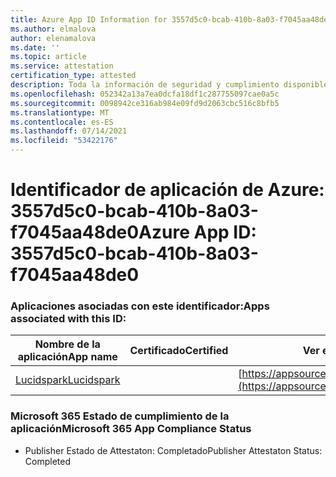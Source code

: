 ```yaml
---
title: Azure App ID Information for 3557d5c0-bcab-410b-8a03-f7045aa48de0
ms.author: elmalova
author: elenamalova
ms.date: ''
ms.topic: article
ms.service: attestation
certification_type: attested
description: Toda la información de seguridad y cumplimiento disponible para 3557d5c0-bcab-410b-8a03-f7045aa48de0.
ms.openlocfilehash: 052342a13a7ea0dcfa18df1c287755097cae0a5c
ms.sourcegitcommit: 0098942ce316ab984e09fd9d2063cbc516c8bfb5
ms.translationtype: MT
ms.contentlocale: es-ES
ms.lasthandoff: 07/14/2021
ms.locfileid: "53422176"
---
```

# <a name="azure-app-id-3557d5c0-bcab-410b-8a03-f7045aa48de0"></a><span data-ttu-id="ce3ec-103">Identificador de aplicación de Azure: 3557d5c0-bcab-410b-8a03-f7045aa48de0</span><span class="sxs-lookup"><span data-stu-id="ce3ec-103">Azure App ID: 3557d5c0-bcab-410b-8a03-f7045aa48de0</span></span>


### <a name="apps-associated-with-this-id"></a><span data-ttu-id="ce3ec-104">Aplicaciones asociadas con este identificador:</span><span class="sxs-lookup"><span data-stu-id="ce3ec-104">Apps associated with this ID:</span></span>
| <span data-ttu-id="ce3ec-105">**Nombre de la aplicación**</span><span class="sxs-lookup"><span data-stu-id="ce3ec-105">**App name**</span></span> | <span data-ttu-id="ce3ec-106">**Certificado**</span><span class="sxs-lookup"><span data-stu-id="ce3ec-106">**Certified**</span></span> | <span data-ttu-id="ce3ec-107">**Ver en AppSource**</span><span class="sxs-lookup"><span data-stu-id="ce3ec-107">**View in AppSource**</span></span> |
|-|-|-|
| [<span data-ttu-id="ce3ec-108">Lucidspark</span><span class="sxs-lookup"><span data-stu-id="ce3ec-108">Lucidspark</span></span>](https://docs.microsoft.com/en-us/microsoft-365-app-certification/forward/WA200002583) |  | [https://appsource.microsoft.com/product/office/WA200002583](https://appsource.microsoft.com/product/office/WA200002583) |

### <a name="microsoft-365-app-compliance-status"></a><span data-ttu-id="ce3ec-109">Microsoft 365 Estado de cumplimiento de la aplicación</span><span class="sxs-lookup"><span data-stu-id="ce3ec-109">Microsoft 365 App Compliance Status</span></span>
- <span data-ttu-id="ce3ec-110">Publisher Estado de Attestaton: Completado</span><span class="sxs-lookup"><span data-stu-id="ce3ec-110">Publisher Attestaton Status: Completed</span></span>
